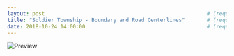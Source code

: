 ```yaml
---
layout: post                                                    # (require) default post layout
title: "Soldier Township - Boundary and Road Centerlines"       # (require) a string title
date: 2018-10-24 14:00:00                                       # (require) a post date
---
```

![Preview](https://github.com/williamtrimble/williamtrimble.github.io/raw/master/static/img/SoldierTwnsp.PNG)
